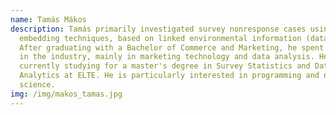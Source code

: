 ```yaml
---
name: Tamás Mákos
description: Tamás primarily investigated survey nonresponse cases using graph
  embedding techniques, based on linked environmental information (data mining).
  After graduating with a Bachelor of Commerce and Marketing, he spent 8 years
  in the industry, mainly in marketing technology and data analysis. He is
  currently studying for a master's degree in Survey Statistics and Data
  Analytics at ELTE. He is particularly interested in programming and network
  science.
img: /img/makos_tamas.jpg
---
```

